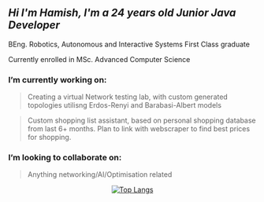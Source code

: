 *Hi I'm Hamish, I'm a 24 years old Junior Java Developer*
--------------------------------------------------------------------------------------------
BEng. Robotics, Autonomous and Interactive Systems First Class graduate

Currently enrolled in MSc. Advanced Computer Science 

### I’m currently working on: 

>Creating a virtual Network testing lab, with custom generated topologies utilisng Erdos-Renyi and Barabasi-Albert models

>Custom shopping list assistant, based on personal shopping database from last 6+ months. Plan to link with webscraper to find best prices for shopping.

### I’m looking to collaborate on: 
>Anything networking/AI/Optimisation related

<div align="center">

[![Top Langs](https://github-readme-stats.vercel.app/api/top-langs/?username=hamishjhartley&show_icons=true&theme=dark&hide_title=true&layout=compact)](https://github.com/anuraghazra/github-readme-stats)

</div>

<!-- ![Anurag's GitHub stats](https://github-readme-stats.vercel.app/api?username=hamishjhartley&count_private=true&show_icons=true&theme=dark&include_all_commits=true&custom_title=My%20Stats) -->

